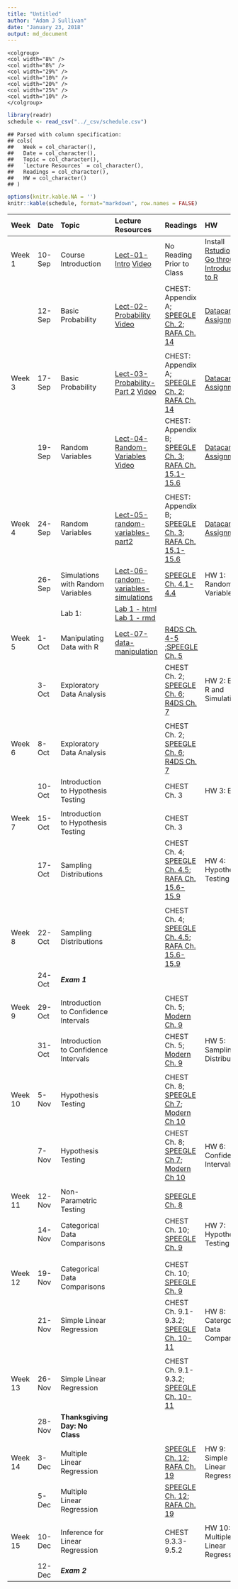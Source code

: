 ```yaml
---
title: "Untitled"
author: "Adam J Sullivan"
date: "January 23, 2018"
output: md_document
---
```


```
<colgroup>
<col width="8%" />
<col width="8%" />
<col width="29%" />
<col width="10%" />
<col width="20%" />
<col width="25%" />
<col width="10%" />
</colgroup>
```




```r
library(readr)
schedule <- read_csv("../_csv/schedule.csv")
```

```
## Parsed with column specification:
## cols(
##   Week = col_character(),
##   Date = col_character(),
##   Topic = col_character(),
##   `Lecture Resources` = col_character(),
##   Readings = col_character(),
##   HW = col_character()
## )
```

```r
options(knitr.kable.NA = '')
knitr::kable(schedule, format="markdown", row.names = FALSE)
```



|Week    |Date   |Topic                                |Lecture Resources                                                                                                     |Readings                                                                                                                                                                                                    |HW                                                                                                                                                            |
|:-------|:------|:------------------------------------|:---------------------------------------------------------------------------------------------------------------------|:-----------------------------------------------------------------------------------------------------------------------------------------------------------------------------------------------------------|:-------------------------------------------------------------------------------------------------------------------------------------------------------------|
|Week 1  |10-Sep |Course Introduction                  |[Lect-01-Intro](../Notes/lect-01-intro.html) [Video](https://vimeo.com/359114175/8b5828601d)                          |No Reading Prior to Class                                                                                                                                                                                   |Install [Rstudio](https://www.rstudio.com/products/rstudio/download3/) and [Go through Introduction to R](https://php-1511-2511.github.io/Introduction-to-R/) |
|        |12-Sep |Basic Probability                    |[Lect-02-Probability](../Notes/lect-02-probability.html) [Video](https://vimeo.com/359605430/28765378db)              |CHEST: Appendix A; [SPEEGLE Ch. 2](https://bookdown.org/speegled/foundations-of-statistics/prob.html);  [RAFA Ch. 14](https://rafalab.github.io/dsbook/probability.html)                                    |[Datacamp Assignment](../datacamp)                                                                                                                            |
|        |       |                                     |                                                                                                                      |                                                                                                                                                                                                            |                                                                                                                                                              |
|Week 3  |17-Sep |Basic Probability                    |[Lect-03-Probability-Part 2](../Notes/lect-03-probability-part2.html) [Video](https://vimeo.com/360947749/ced3773175) |CHEST: Appendix A; [SPEEGLE Ch. 2](https://bookdown.org/speegled/foundations-of-statistics/prob.html);  [RAFA Ch. 14](https://rafalab.github.io/dsbook/probability.html)                                    |[Datacamp Assignment](../datacamp)                                                                                                                            |
|        |19-Sep |Random Variables                     |[Lect-04-Random-Variables](../Notes/lect-04-random-variables.html) [Video](https://vimeo.com/361201132/918618680c)    |CHEST: Appendix B; [SPEEGLE Ch. 3](https://bookdown.org/speegled/foundations-of-statistics/random-variables.html); [RAFA Ch. 15.1-15.6](https://rafalab.github.io/dsbook/random-variables.html)             |[Datacamp Assignment](../datacamp)                                                                                                                            |
|        |       |                                     |                                                                                                                      |                                                                                                                                                                                                            |                                                                                                                                                              |
|Week 4  |24-Sep |Random Variables                     |[Lect-05-random-variables-part2](../Notes/lect-05-random-variables-part2.html)                                        |CHEST: Appendix B; [SPEEGLE Ch. 3](https://bookdown.org/speegled/foundations-of-statistics/random-variables.html); [RAFA Ch. 15.1-15.6](https://rafalab.github.io/dsbook/random-variables.html)             |[Datacamp Assignment](../datacamp)                                                                                                                            |
|        |26-Sep |Simulations with Random Variables    |[Lect-06-random-variables-simulations](../Notes/lect-06-random-variables-simulations.html)                            |[SPEEGLE Ch.  4.1-4.4](https://bookdown.org/speegled/foundations-of-statistics/simulation-of-random-variables.html)                                                                                         |HW 1: Random Variables                                                                                                                                        |
|        |       |Lab 1:                               |[Lab 1 - html](../labs/lab1.html) [Lab 1 - rmd](../labs/lab1.Rmd)                                                     |                                                                                                                                                                                                            |                                                                                                                                                              |
|Week 5  |1-Oct  |Manipulating Data with R             |[Lect-07-data-manipulation](../Notes/lect-07-data-manipulation.html)                                                  |[R4DS Ch. 4-5](https://r4ds.had.co.nz/workflow-basics.html) ;[SPEEGLE Ch. 5](https://bookdown.org/speegled/foundations-of-statistics/data-manipulation.html)                                                |                                                                                                                                                              |
|        |3-Oct  |Exploratory Data Analysis            |                                                                                                                      |CHEST Ch. 2; [SPEEGLE Ch. 6](https://bookdown.org/speegled/foundations-of-statistics/ggplot-and-descriptive-statistics.html); [R4DS Ch. 7](https://r4ds.had.co.nz/exploratory-data-analysis.html)           |HW 2: Basic R and Simulations                                                                                                                                 |
|        |       |                                     |                                                                                                                      |                                                                                                                                                                                                            |                                                                                                                                                              |
|Week 6  |8-Oct  |Exploratory Data Analysis            |                                                                                                                      |CHEST Ch. 2; [SPEEGLE Ch. 6](https://bookdown.org/speegled/foundations-of-statistics/ggplot-and-descriptive-statistics.html); [R4DS Ch. 7](https://r4ds.had.co.nz/exploratory-data-analysis.html)           |                                                                                                                                                              |
|        |10-Oct |Introduction to Hypothesis Testing   |                                                                                                                      |CHEST Ch. 3                                                                                                                                                                                                 |HW 3: EDA                                                                                                                                                     |
|        |       |                                     |                                                                                                                      |                                                                                                                                                                                                            |                                                                                                                                                              |
|Week 7  |15-Oct |Introduction to Hypothesis Testing   |                                                                                                                      |CHEST Ch. 3                                                                                                                                                                                                 |                                                                                                                                                              |
|        |17-Oct |Sampling Distributions               |                                                                                                                      |CHEST Ch. 4;  [SPEEGLE Ch.  4.5](https://bookdown.org/speegled/foundations-of-statistics/simulation-of-random-variables.html); [RAFA Ch. 15.6-15.9](https://rafalab.github.io/dsbook/random-variables.html) |HW 4: Hypothesis Testing 1                                                                                                                                    |
|        |       |                                     |                                                                                                                      |                                                                                                                                                                                                            |                                                                                                                                                              |
|Week 8  |22-Oct |Sampling Distributions               |                                                                                                                      |CHEST Ch. 4;  [SPEEGLE Ch.  4.5](https://bookdown.org/speegled/foundations-of-statistics/simulation-of-random-variables.html); [RAFA Ch. 15.6-15.9](https://rafalab.github.io/dsbook/random-variables.html) |                                                                                                                                                              |
|        |24-Oct |***Exam 1***                         |                                                                                                                      |                                                                                                                                                                                                            |                                                                                                                                                              |
|        |       |                                     |                                                                                                                      |                                                                                                                                                                                                            |                                                                                                                                                              |
|Week 9  |29-Oct |Introduction to Confidence Intervals |                                                                                                                      |CHEST Ch. 5; [Modern Ch. 9](https://moderndive.com/9-confidence-intervals.html)                                                                                                                             |                                                                                                                                                              |
|        |31-Oct |Introduction to Confidence Intervals |                                                                                                                      |CHEST Ch. 5; [Modern Ch. 9](https://moderndive.com/9-confidence-intervals.html)                                                                                                                             |HW 5: Sampling Distributions                                                                                                                                  |
|        |       |                                     |                                                                                                                      |                                                                                                                                                                                                            |                                                                                                                                                              |
|Week 10 |5-Nov  |Hypothesis Testing                   |                                                                                                                      |CHEST Ch. 8; [SPEEGLE Ch 7](https://bookdown.org/speegled/foundations-of-statistics/HTCI.html); [Modern Ch 10](https://moderndive.com/10-hypothesis-testing.html)                                           |                                                                                                                                                              |
|        |7-Nov  |Hypothesis Testing                   |                                                                                                                      |CHEST Ch. 8; [SPEEGLE Ch 7](https://bookdown.org/speegled/foundations-of-statistics/HTCI.html); [Modern Ch 10](https://moderndive.com/10-hypothesis-testing.html)                                           |HW 6: Confidence Intervals                                                                                                                                    |
|        |       |                                     |                                                                                                                      |                                                                                                                                                                                                            |                                                                                                                                                              |
|Week 11 |12-Nov |Non-Parametric Testing               |                                                                                                                      |[SPEEGLE Ch. 8](https://bookdown.org/speegled/foundations-of-statistics/RBT.html)                                                                                                                           |                                                                                                                                                              |
|        |14-Nov |Categorical Data Comparisons         |                                                                                                                      |CHEST Ch. 10; [SPEEGLE Ch. 9](https://bookdown.org/speegled/foundations-of-statistics/tabular-data.html)                                                                                                    |HW 7: Hypothesis Testing 2                                                                                                                                    |
|        |       |                                     |                                                                                                                      |                                                                                                                                                                                                            |                                                                                                                                                              |
|        |       |                                     |                                                                                                                      |                                                                                                                                                                                                            |                                                                                                                                                              |
|Week 12 |19-Nov |Categorical Data Comparisons         |                                                                                                                      |CHEST Ch. 10; [SPEEGLE Ch. 9](https://bookdown.org/speegled/foundations-of-statistics/tabular-data.html)                                                                                                    |                                                                                                                                                              |
|        |21-Nov |Simple Linear Regression             |                                                                                                                      |CHEST Ch. 9.1-9.3.2; [SPEEGLE Ch. 10-11](https://bookdown.org/speegled/foundations-of-statistics/SimpleReg.html)                                                                                            |HW 8: Catergorical Data Comparisons                                                                                                                           |
|        |       |                                     |                                                                                                                      |                                                                                                                                                                                                            |                                                                                                                                                              |
|Week 13 |26-Nov |Simple Linear Regression             |                                                                                                                      |CHEST Ch. 9.1-9.3.2; [SPEEGLE Ch. 10-11](https://bookdown.org/speegled/foundations-of-statistics/SimpleReg.html)                                                                                            |                                                                                                                                                              |
|        |28-Nov |**Thanksgiving Day: No Class**       |                                                                                                                      |                                                                                                                                                                                                            |                                                                                                                                                              |
|        |       |                                     |                                                                                                                      |                                                                                                                                                                                                            |                                                                                                                                                              |
|Week 14 |3-Dec  |Multiple Linear Regression           |                                                                                                                      |[SPEEGLE Ch. 12](https://bookdown.org/speegled/foundations-of-statistics/multiple-regression.html); [RAFA Ch. 19](https://rafalab.github.io/dsbook/linear-models.html)                                      |HW 9: Simple Linear Regression                                                                                                                                |
|        |5-Dec  |Multiple Linear Regression           |                                                                                                                      |[SPEEGLE Ch. 12](https://bookdown.org/speegled/foundations-of-statistics/multiple-regression.html); [RAFA Ch. 19](https://rafalab.github.io/dsbook/linear-models.html)                                      |                                                                                                                                                              |
|        |       |                                     |                                                                                                                      |                                                                                                                                                                                                            |                                                                                                                                                              |
|Week 15 |10-Dec |Inference for Linear Regression      |                                                                                                                      |CHEST 9.3.3-9.5.2                                                                                                                                                                                           |HW 10: Multiple Linear Regression                                                                                                                             |
|        |12-Dec |***Exam 2***                         |                                                                                                                      |                                                                                                                                                                                                            |                                                                                                                                                              |

